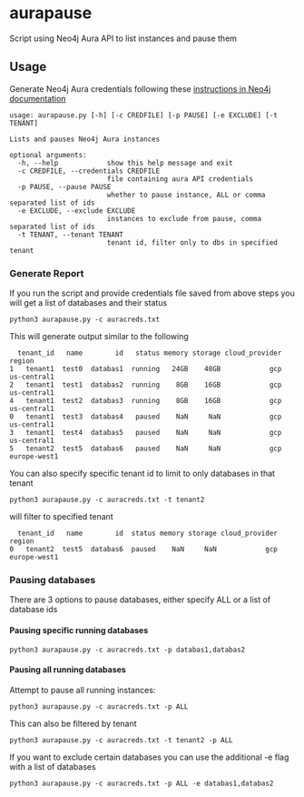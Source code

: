 # aurapause
Script using Neo4j Aura API to list instances and pause them

## Usage

Generate Neo4j Aura credentials following these [instructions in Neo4j documentation](https://neo4j.com/docs/aura/platform/api/authentication/#_creating_credentials)

```
usage: aurapause.py [-h] [-c CREDFILE] [-p PAUSE] [-e EXCLUDE] [-t TENANT]

Lists and pauses Neo4j Aura instances

optional arguments:
  -h, --help            show this help message and exit
  -c CREDFILE, --credentials CREDFILE
                        file containing aura API credentials
  -p PAUSE, --pause PAUSE
                        whether to pause instance, ALL or comma separated list of ids
  -e EXCLUDE, --exclude EXCLUDE
                        instances to exclude from pause, comma separated list of ids
  -t TENANT, --tenant TENANT
                        tenant id, filter only to dbs in specified tenant
```

### Generate Report

If you run the script and provide credentials file saved from above steps you will get a list of databases and their status

```
python3 aurapause.py -c auracreds.txt
```

This will generate output similar to the following

```
  tenant_id   name        id   status memory storage cloud_provider        region
1   tenant1  test0  databas1  running   24GB    48GB            gcp   us-central1
2   tenant1  test1  databas2  running    8GB    16GB            gcp   us-central1
4   tenant1  test2  databas3  running    8GB    16GB            gcp   us-central1
0   tenant1  test3  databas4   paused    NaN     NaN            gcp   us-central1
3   tenant1  test4  databas5   paused    NaN     NaN            gcp   us-central1
5   tenant2  test5  databas6   paused    NaN     NaN            gcp  europe-west1
```

You can also specify specific tenant id to limit to only databases in that tenant

```
python3 aurapause.py -c auracreds.txt -t tenant2
```

will filter to specified tenant


```
  tenant_id   name        id  status memory storage cloud_provider        region
0   tenant2  test5  databas6  paused    NaN     NaN            gcp  europe-west1
```

### Pausing databases

There are 3 options to pause databases, either specify ALL or a list of database ids

#### Pausing specific running databases 

```
python3 aurapause.py -c auracreds.txt -p databas1,databas2
```

#### Pausing all running databases

Attempt to pause all running instances:

```
python3 aurapause.py -c auracreds.txt -p ALL
```

This can also be filtered by tenant 

```
python3 aurapause.py -c auracreds.txt -t tenant2 -p ALL
```

If you want to exclude certain databases you can use the additional -e flag with a list of databases

```
python3 aurapause.py -c auracreds.txt -p ALL -e databas1,databas2
```


